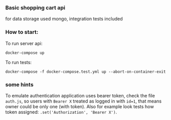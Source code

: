 ### Basic shopping cart api

for data storage used mongo, integration tests included

### How to start:

To run server api:

`docker-compose up`

To run tests:
 
`docker-compose -f docker-compose.test.yml up --abort-on-container-exit`

### some hints

To emulate authentication application uses bearer token, check the file `auth.js`, 
so users with `Bearer X` treated as logged in with `id=1`, 
that means owner could be only one (with token). Also for example look tests how token assigned:
`.set('Authorization', 'Bearer X')`.

